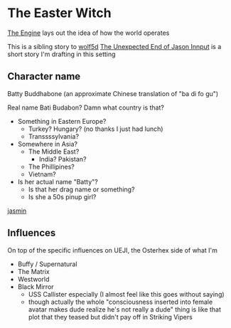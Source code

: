 # The Easter Witch

[The Engine](kcmem-sb3en-8p83r-pfk3k-db63r) lays out the idea of how the world operates

This is a sibling story to [wolf5d](fm1es-hhxbt-whb09-tzvd0-g8we4) [The Unexpected End of Jason Innput](5nbdc-8qh61-mr92r-tpbh9-54gpn) is a short story I'm drafting in this setting

## Character name

Batty Buddhabone (an approximate Chinese translation of "ba di fo gu")

Real name Bati Budabon? Damn what country is that?

- Something in Eastern Europe?
  - Turkey? Hungary? (no thanks I just had lunch)
  - Transsssylvania?
- Somewhere in Asia?
  - The Middle East?
    - India? Pakistan?
  - The Phillipines?
  - Vietnam?
- Is her actual name "Batty"?
  - Is that her drag name or something?
  - Is she a 50s pinup girl?

[jasmin](r0ckj-mgtqf-r38p3-d2hey-53k4z)

## Influences

On top of the specific influences on UEJI, the Osterhex side of what I'm

- Buffy / Supernatural
- The Matrix
- Westworld
- Black Mirror
  - USS Callister especially (I almost feel like this goes without saying)
  - though actually the whole "consciousness inserted into female avatar makes dude realize he's not really a dude" thing is like that plot that they teased but didn't pay off in Striking Vipers
